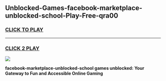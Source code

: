 
## Unblocked-Games-facebook-marketplace-unblocked-school-Play-Free-qra00
<h3>
<a href="https://premium76.site?title=facebook-marketplace-unblocked-school&ref=23A">CLICK TO PLAY</a></h3>
<hr>

<h3>
<a href="https://premium76.site?title=facebook-marketplace-unblocked-school&ref=23A">CLICK 2 PLAY</a>
  
</h3>

<a href="https://premium76.site?title=facebook-marketplace-unblocked-school&ref=23A"><img src="https://clearcache.store/games.png"></a>


**facebook-marketplace-unblocked-school games unblocked: Your Gateway to Fun and Accessible Online Gaming**
